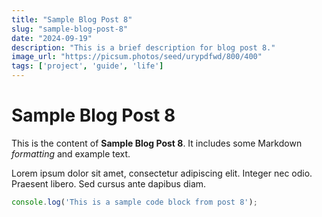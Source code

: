 ```yaml
---
title: "Sample Blog Post 8"
slug: "sample-blog-post-8"
date: "2024-09-19"
description: "This is a brief description for blog post 8."
image_url: "https://picsum.photos/seed/urypdfwd/800/400"
tags: ['project', 'guide', 'life']
---
```


# Sample Blog Post 8

This is the content of **Sample Blog Post 8**. It includes some Markdown _formatting_ and example text.

Lorem ipsum dolor sit amet, consectetur adipiscing elit. Integer nec odio. Praesent libero. Sed cursus ante dapibus diam.

```js
console.log('This is a sample code block from post 8');
```
